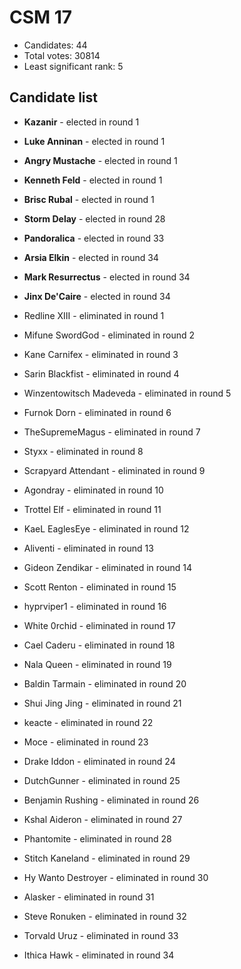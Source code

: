 # CSM 17

* Candidates: 44
* Total votes: 30814
* Least significant rank: 5

## Candidate list


  * **Kazanir** - elected in round 1
  * **Luke Anninan** - elected in round 1
  * **Angry Mustache** - elected in round 1
  * **Kenneth Feld** - elected in round 1
  * **Brisc Rubal** - elected in round 1
  * **Storm Delay** - elected in round 28
  * **Pandoralica** - elected in round 33
  * **Arsia Elkin** - elected in round 34
  * **Mark Resurrectus** - elected in round 34
  * **Jinx De'Caire** - elected in round 34


  * Redline XIII - eliminated in round 1
  * Mifune SwordGod - eliminated in round 2
  * Kane Carnifex - eliminated in round 3
  * Sarin Blackfist - eliminated in round 4
  * Winzentowitsch Madeveda - eliminated in round 5
  * Furnok Dorn - eliminated in round 6
  * TheSupremeMagus - eliminated in round 7
  * Styxx - eliminated in round 8
  * Scrapyard Attendant - eliminated in round 9
  * Agondray - eliminated in round 10
  * Trottel Elf - eliminated in round 11
  * KaeL EaglesEye - eliminated in round 12
  * Aliventi - eliminated in round 13
  * Gideon Zendikar - eliminated in round 14
  * Scott Renton - eliminated in round 15
  * hyprviper1 - eliminated in round 16
  * White 0rchid - eliminated in round 17
  * Cael Caderu - eliminated in round 18
  * Nala Queen - eliminated in round 19
  * Baldin Tarmain - eliminated in round 20
  * Shui Jing Jing - eliminated in round 21
  * keacte - eliminated in round 22
  * Moce - eliminated in round 23
  * Drake Iddon - eliminated in round 24
  * DutchGunner - eliminated in round 25
  * Benjamin Rushing - eliminated in round 26
  * Kshal Aideron - eliminated in round 27
  * Phantomite - eliminated in round 28
  * Stitch Kaneland - eliminated in round 29
  * Hy Wanto Destroyer - eliminated in round 30
  * Alasker - eliminated in round 31
  * Steve Ronuken - eliminated in round 32
  * Torvald Uruz - eliminated in round 33
  * Ithica Hawk - eliminated in round 34

